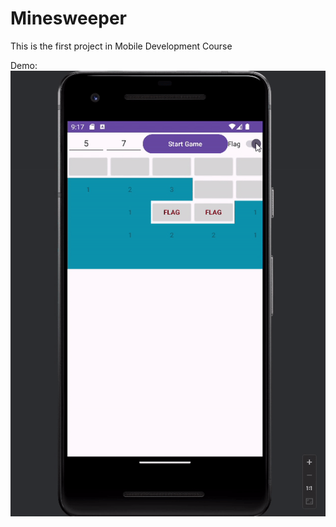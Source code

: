 # Minesweeper

This is the first project in Mobile Development Course

Demo:
![](https://github.com/longkhanh-fam/Minesweeper/blob/main/ezgif.com-video-to-gif.gif)
